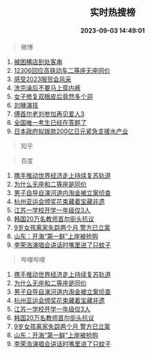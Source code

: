 <div align="center"><h2>实时热搜榜</h2><h4>2023-09-03 14:49:01</h4></div>

> 微博  

1. [被困横店到处客串](https://s.weibo.com/weibo?q=%E8%A2%AB%E5%9B%B0%E6%A8%AA%E5%BA%97%E5%88%B0%E5%A4%84%E5%AE%A2%E4%B8%B2&t=31&band_rank=1&Refer=top)<br />
2. [12306回应高铁动车二等座无座同价](https://s.weibo.com/weibo?q=%2312306%E5%9B%9E%E5%BA%94%E9%AB%98%E9%93%81%E5%8A%A8%E8%BD%A6%E4%BA%8C%E7%AD%89%E5%BA%A7%E6%97%A0%E5%BA%A7%E5%90%8C%E4%BB%B7%23&t=31&band_rank=2&Refer=top)<br />
3. [感受2023服贸会风采](https://s.weibo.com/weibo?q=%23%E6%84%9F%E5%8F%972023%E6%9C%8D%E8%B4%B8%E4%BC%9A%E9%A3%8E%E9%87%87%23&t=31&band_rank=3&Refer=top)<br />
4. [洗完澡后不要马上穿内裤](https://s.weibo.com/weibo?q=%23%E6%B4%97%E5%AE%8C%E6%BE%A1%E5%90%8E%E4%B8%8D%E8%A6%81%E9%A9%AC%E4%B8%8A%E7%A9%BF%E5%86%85%E8%A3%A4%23&t=31&band_rank=4&Refer=top)<br />
5. [女子修复双眼皮后竟然多个洞](https://s.weibo.com/weibo?q=%23%E5%A5%B3%E5%AD%90%E4%BF%AE%E5%A4%8D%E5%8F%8C%E7%9C%BC%E7%9A%AE%E5%90%8E%E7%AB%9F%E7%84%B6%E5%A4%9A%E4%B8%AA%E6%B4%9E%23&t=31&band_rank=5&Refer=top)<br />
6. [刘琳演技](https://s.weibo.com/weibo?q=%E5%88%98%E7%90%B3%E6%BC%94%E6%8A%80&t=31&band_rank=6&Refer=top)<br />
7. [傅首尔老刘参加再见爱人3](https://s.weibo.com/weibo?q=%23%E5%82%85%E9%A6%96%E5%B0%94%E8%80%81%E5%88%98%E5%8F%82%E5%8A%A0%E5%86%8D%E8%A7%81%E7%88%B1%E4%BA%BA3%23&t=31&band_rank=7&Refer=top)<br />
8. [全国唯一考生已经在答题了](https://s.weibo.com/weibo?q=%23%E5%85%A8%E5%9B%BD%E5%94%AF%E4%B8%80%E8%80%83%E7%94%9F%E5%B7%B2%E7%BB%8F%E5%9C%A8%E7%AD%94%E9%A2%98%E4%BA%86%23&t=31&band_rank=8&Refer=top)<br />
9. [日本政府拟拨款200亿日元紧急支援水产业](https://s.weibo.com/weibo?q=%23%E6%97%A5%E6%9C%AC%E6%94%BF%E5%BA%9C%E6%8B%9F%E6%8B%A8%E6%AC%BE200%E4%BA%BF%E6%97%A5%E5%85%83%E7%B4%A7%E6%80%A5%E6%94%AF%E6%8F%B4%E6%B0%B4%E4%BA%A7%E4%B8%9A%23&t=31&band_rank=9&Refer=top)<br />

> 知乎  


> 百度  

1. [携手推动世界经济走上持续复苏轨道](https://www.baidu.com/s?wd=%E6%90%BA%E6%89%8B%E6%8E%A8%E5%8A%A8%E4%B8%96%E7%95%8C%E7%BB%8F%E6%B5%8E%E8%B5%B0%E4%B8%8A%E6%8C%81%E7%BB%AD%E5%A4%8D%E8%8B%8F%E8%BD%A8%E9%81%93&sa=fyb_news&rsv_dl=fyb_news)<br />
2. [为什么无座和二等座是同价](https://www.baidu.com/s?wd=%E4%B8%BA%E4%BB%80%E4%B9%88%E6%97%A0%E5%BA%A7%E5%92%8C%E4%BA%8C%E7%AD%89%E5%BA%A7%E6%98%AF%E5%90%8C%E4%BB%B7&sa=fyb_news&rsv_dl=fyb_news)<br />
3. [男子自导自演河道内淘金被立案侦查](https://www.baidu.com/s?wd=%E7%94%B7%E5%AD%90%E8%87%AA%E5%AF%BC%E8%87%AA%E6%BC%94%E6%B2%B3%E9%81%93%E5%86%85%E6%B7%98%E9%87%91%E8%A2%AB%E7%AB%8B%E6%A1%88%E4%BE%A6%E6%9F%A5&sa=fyb_news&rsv_dl=fyb_news)<br />
4. [杭州亚运会颁奖花束藏着宝藏非遗](https://www.baidu.com/s?wd=%E6%9D%AD%E5%B7%9E%E4%BA%9A%E8%BF%90%E4%BC%9A%E9%A2%81%E5%A5%96%E8%8A%B1%E6%9D%9F%E8%97%8F%E7%9D%80%E5%AE%9D%E8%97%8F%E9%9D%9E%E9%81%97&sa=fyb_news&rsv_dl=fyb_news)<br />
5. [江苏一学校开学一年级仅3人](https://www.baidu.com/s?wd=%E6%B1%9F%E8%8B%8F%E4%B8%80%E5%AD%A6%E6%A0%A1%E5%BC%80%E5%AD%A6%E4%B8%80%E5%B9%B4%E7%BA%A7%E4%BB%853%E4%BA%BA&sa=fyb_news&rsv_dl=fyb_news)<br />
6. [韩国20万名教师首尔街头抗议](https://www.baidu.com/s?wd=%E9%9F%A9%E5%9B%BD20%E4%B8%87%E5%90%8D%E6%95%99%E5%B8%88%E9%A6%96%E5%B0%94%E8%A1%97%E5%A4%B4%E6%8A%97%E8%AE%AE&sa=fyb_news&rsv_dl=fyb_news)<br />
7. [9岁女孩离家失踪两个月 警方已立案](https://www.baidu.com/s?wd=9%E5%B2%81%E5%A5%B3%E5%AD%A9%E7%A6%BB%E5%AE%B6%E5%A4%B1%E8%B8%AA%E4%B8%A4%E4%B8%AA%E6%9C%88+%E8%AD%A6%E6%96%B9%E5%B7%B2%E7%AB%8B%E6%A1%88&sa=fyb_news&rsv_dl=fyb_news)<br />
8. [山东：开海“第一鲜”上岸被抢购](https://www.baidu.com/s?wd=%E5%B1%B1%E4%B8%9C%EF%BC%9A%E5%BC%80%E6%B5%B7%E2%80%9C%E7%AC%AC%E4%B8%80%E9%B2%9C%E2%80%9D%E4%B8%8A%E5%B2%B8%E8%A2%AB%E6%8A%A2%E8%B4%AD&sa=fyb_news&rsv_dl=fyb_news)<br />
9. [李荣浩演唱会讲话时嘴里进了只蚊子](https://www.baidu.com/s?wd=%E6%9D%8E%E8%8D%A3%E6%B5%A9%E6%BC%94%E5%94%B1%E4%BC%9A%E8%AE%B2%E8%AF%9D%E6%97%B6%E5%98%B4%E9%87%8C%E8%BF%9B%E4%BA%86%E5%8F%AA%E8%9A%8A%E5%AD%90&sa=fyb_news&rsv_dl=fyb_news)<br />

> 哔哩哔哩  

1. [携手推动世界经济走上持续复苏轨道](https://www.baidu.com/s?wd=%E6%90%BA%E6%89%8B%E6%8E%A8%E5%8A%A8%E4%B8%96%E7%95%8C%E7%BB%8F%E6%B5%8E%E8%B5%B0%E4%B8%8A%E6%8C%81%E7%BB%AD%E5%A4%8D%E8%8B%8F%E8%BD%A8%E9%81%93&sa=fyb_news&rsv_dl=fyb_news)<br />
2. [为什么无座和二等座是同价](https://www.baidu.com/s?wd=%E4%B8%BA%E4%BB%80%E4%B9%88%E6%97%A0%E5%BA%A7%E5%92%8C%E4%BA%8C%E7%AD%89%E5%BA%A7%E6%98%AF%E5%90%8C%E4%BB%B7&sa=fyb_news&rsv_dl=fyb_news)<br />
3. [男子自导自演河道内淘金被立案侦查](https://www.baidu.com/s?wd=%E7%94%B7%E5%AD%90%E8%87%AA%E5%AF%BC%E8%87%AA%E6%BC%94%E6%B2%B3%E9%81%93%E5%86%85%E6%B7%98%E9%87%91%E8%A2%AB%E7%AB%8B%E6%A1%88%E4%BE%A6%E6%9F%A5&sa=fyb_news&rsv_dl=fyb_news)<br />
4. [杭州亚运会颁奖花束藏着宝藏非遗](https://www.baidu.com/s?wd=%E6%9D%AD%E5%B7%9E%E4%BA%9A%E8%BF%90%E4%BC%9A%E9%A2%81%E5%A5%96%E8%8A%B1%E6%9D%9F%E8%97%8F%E7%9D%80%E5%AE%9D%E8%97%8F%E9%9D%9E%E9%81%97&sa=fyb_news&rsv_dl=fyb_news)<br />
5. [江苏一学校开学一年级仅3人](https://www.baidu.com/s?wd=%E6%B1%9F%E8%8B%8F%E4%B8%80%E5%AD%A6%E6%A0%A1%E5%BC%80%E5%AD%A6%E4%B8%80%E5%B9%B4%E7%BA%A7%E4%BB%853%E4%BA%BA&sa=fyb_news&rsv_dl=fyb_news)<br />
6. [韩国20万名教师首尔街头抗议](https://www.baidu.com/s?wd=%E9%9F%A9%E5%9B%BD20%E4%B8%87%E5%90%8D%E6%95%99%E5%B8%88%E9%A6%96%E5%B0%94%E8%A1%97%E5%A4%B4%E6%8A%97%E8%AE%AE&sa=fyb_news&rsv_dl=fyb_news)<br />
7. [9岁女孩离家失踪两个月 警方已立案](https://www.baidu.com/s?wd=9%E5%B2%81%E5%A5%B3%E5%AD%A9%E7%A6%BB%E5%AE%B6%E5%A4%B1%E8%B8%AA%E4%B8%A4%E4%B8%AA%E6%9C%88+%E8%AD%A6%E6%96%B9%E5%B7%B2%E7%AB%8B%E6%A1%88&sa=fyb_news&rsv_dl=fyb_news)<br />
8. [山东：开海“第一鲜”上岸被抢购](https://www.baidu.com/s?wd=%E5%B1%B1%E4%B8%9C%EF%BC%9A%E5%BC%80%E6%B5%B7%E2%80%9C%E7%AC%AC%E4%B8%80%E9%B2%9C%E2%80%9D%E4%B8%8A%E5%B2%B8%E8%A2%AB%E6%8A%A2%E8%B4%AD&sa=fyb_news&rsv_dl=fyb_news)<br />
9. [李荣浩演唱会讲话时嘴里进了只蚊子](https://www.baidu.com/s?wd=%E6%9D%8E%E8%8D%A3%E6%B5%A9%E6%BC%94%E5%94%B1%E4%BC%9A%E8%AE%B2%E8%AF%9D%E6%97%B6%E5%98%B4%E9%87%8C%E8%BF%9B%E4%BA%86%E5%8F%AA%E8%9A%8A%E5%AD%90&sa=fyb_news&rsv_dl=fyb_news)<br />

